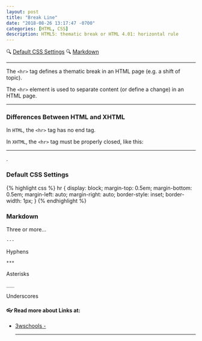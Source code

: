 ```yaml
---
layout: post
title: "Break Line"
date: "2018-08-26 13:17:47 -0700"
categories: [HTML, CSS]
description: HTML5: thematic break or HTML 4.01: horizontal rule
---
```


🔍 [Default CSS Settings](#default-css-settings) 🔍 [Markdown](#markdown)

---

The `<hr>` tag defines a thematic break in an HTML page (e.g. a shift of topic).

The `<hr>` element is used to separate content (or define a change) in an HTML page.

---

### Differences Between HTML and XHTML

In `HTML`, the `<hr>` tag has no end tag.

In `XHTML`, the `<hr>` tag must be properly closed, like this: <hr />.

### Default CSS Settings

{% highlight css %}
hr {
    display: block;
    margin-top: 0.5em;
    margin-bottom: 0.5em;
    margin-left: auto;
    margin-right: auto;
    border-style: inset;
    border-width: 1px;
}
{% endhighlight %}

### Markdown

Three or more...

`---`

Hyphens

`***`

Asterisks

`___`

Underscores

#### 👓 Read more about Links at:

  - [3wschools - <hr>](https://www.w3schools.com/tags/tag_hr.asp)
